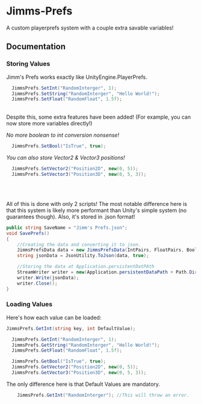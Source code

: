 # Jimms-Prefs
A custom playerprefs system with a couple extra savable variables!

## Documentation
### Storing Values
Jimm's Prefs works exactly like UnityEngine.PlayerPrefs.
```c#
  JimmsPrefs.SetInt("RandomInterger", 1);
  JimmsPrefs.SetString("RandomInterger", "Hello World!");
  JimmsPrefs.SetFloat("RandomFloat", 1.5f);
```
<br>
Despite this, some extra features have been added!
(For example, you can now store more variables directly!)<br>

*No more boolean to int conversion nonsense!*
```c#
  JimmsPrefs.SetBool("IsTrue", true);
```
*You can also store Vector2 & Vector3 positions!*
```c#
  JimmsPrefs.SetVector2("Position2D", new(0, 5));
  JimmsPrefs.SetVector3("Position3D", new(0, 5, 3));
```
<br>
<br>

All of this is done with only 2 scripts!
The most notable difference here is that this system is likely more performant than Unity's simple system (no guarantees though). Also, it's stored in .json format!
```c#
public string SaveName = "Jimm's Prefs.json";
void SavePrefs()
{
    //Creating the data and converting it to json.
    JimmsPrefsData data = new JimmsPrefsData(IntPairs, FloatPairs, BoolPairs, StringPairs, Vector2Pairs, Vector3Pairs);
    string jsonData = JsonUtility.ToJson(data, true);

    //Storing the data at Application.persistentDatPAth
    StreamWriter writer = new(Application.persistentDataPath + Path.DirectorySeparatorChar + SaveName, false);
    writer.Write(jsonData);
    writer.Close();
}
```
### Loading Values

Here's how each value can be loaded:
```c#
JimmsPrefs.GetInt(string key, int DefaultValue);
```
```c#
  JimmsPrefs.GetInt("RandomInterger", 1);
  JimmsPrefs.GetString("RandomInterger", "Hello World!");
  JimmsPrefs.GetFloat("RandomFloat", 1.5f);

  JimmsPrefs.GetBool("IsTrue", true);
  JimmsPrefs.GetVector2("Position2D", new(0, 5));
  JimmsPrefs.GetVector3("Position3D", new(0, 5, 3));
```
The only difference here is that Default Values are mandatory.
```c#
    JimmsPrefs.GetInt("RandomInterger"); //This will throw an error.
```
